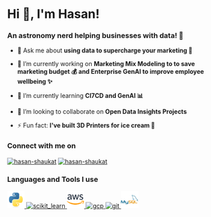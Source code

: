 <h1 align="left">Hi 👋, I'm Hasan!</h1>
<h3 align="left">An astronomy nerd helping businesses with data! 🏢</h3>



- 💬 Ask me about **using data to supercharge your marketing 🚀**

- 🔭 I’m currently working on **Marketing Mix Modeling to to save marketing budget 💰 and Enterprise GenAI to improve employee wellbeing ✨**

- 🌱 I’m currently learning **CI7CD and GenAI 📊**

- 👯 I’m looking to collaborate on **Open Data Insights Projects**

- ⚡ Fun fact: **I've built 3D Printers for ice cream 🍨**

<h3 align="left">Connect with me on</h3>
<p align="left">
<a href="https://linkedin.com/in/hasan-shaukat" target="blank"><img align="center" src="https://raw.githubusercontent.com/rahuldkjain/github-profile-readme-generator/master/src/images/icons/Social/linked-in-alt.svg" alt="hasan-shaukat" height="30" width="40" /></a> <a href="https://www.instagram.com/hasan.shaukat" target="blank"><img align="center" src="https://raw.githubusercontent.com/rahuldkjain/github-profile-readme-generator/master/src/images/icons/Social/instagram.svg" alt="hasan-shaukat" height="30" width="40" /></a> 
</p>


<h3 align="left">Languages and Tools I use</h3>
<p align="left"> 
<a href="https://www.python.org" target="_blank"> <img src="https://raw.githubusercontent.com/devicons/devicon/master/icons/python/python-original.svg" alt="python" width="40" height="40"/> </a> <a href="https://scikit-learn.org/" target="_blank"> <img src="https://upload.wikimedia.org/wikipedia/commons/0/05/Scikit_learn_logo_small.svg" alt="scikit_learn" width="40" height="40"/> </a> <a href="https://aws.amazon.com" target="_blank"> <img src="https://raw.githubusercontent.com/devicons/devicon/master/icons/amazonwebservices/amazonwebservices-original-wordmark.svg" alt="aws" width="40" height="40"/> </a> <a href="https://cloud.google.com" target="_blank"> <img src="https://www.vectorlogo.zone/logos/google_cloud/google_cloud-icon.svg" alt="gcp" width="40" height="40"/> </a> <a href="https://git-scm.com/" target="_blank"> <img src="https://www.vectorlogo.zone/logos/git-scm/git-scm-icon.svg" alt="git" width="40" height="40"/> </a> <a href="https://www.mysql.com/" target="_blank"> <img src="https://raw.githubusercontent.com/devicons/devicon/master/icons/mysql/mysql-original-wordmark.svg" alt="mysql" width="40" height="40"/> </a>  </p>
<!--
**HasanShaukat/HasanShaukat** is a ✨ _special_ ✨ repository because its `README.md` (this file) appears on your GitHub profile.

Here are some ideas to get you started:

- 🔭 I’m currently working on ...
- 🌱 I’m currently learning ...
- 👯 I’m looking to collaborate on ...
- 🤔 I’m looking for help with ...
- 💬 Ask me about ...
- 📫 How to reach me: ...
- 😄 Pronouns: ...
- ⚡ Fun fact: ...
-->
